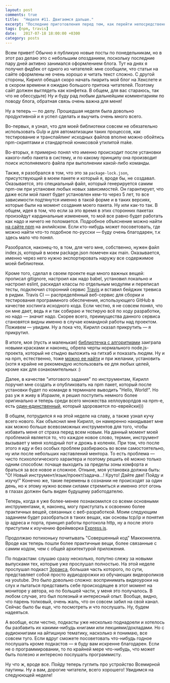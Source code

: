 ```yaml
---
layout: post
comments: true
title:  "Неделя #11. Двигаемся дальше."
excerpt: "Последние приготовления перед тем, как перейти непосредственно к освоению веб-разработки"
tags: [npm, travis]
date:   2017-07-18 18:00:00 +0300
category: posts
---
```

Всем привет!
Обычно я публикую новые посты по понедельникам, но в этот раз делаю это с небольшим опозданием, поскольку последние пару дней активно занимался оформлением блога. Тут на днях я получил фидбек от одного из читателей: мне сообщили, что статьи на сайте оформлены не очень хорошо и читать текст сложно. С другой стороны, Кирилл обещал скоро начать пиарить мой блог на Хекслете и в скором времени я ожидаю большого притока читателей. Поэтому сайт должен выглядеть как конфетка. В общем, для вас стараюсь, так что не обессудьте) Ну и буду рад любым дальнейшим комментариям по поводу блога, обратная связь очень важна для меня!

Ну а теперь — по делу. Прошедшая неделя была довольно продуктивной и я успел сделать и выучить очень много всего.

Во-первых, я узнал, что для моей библиотеки совсем не обязательно использовать Gulp и для автоматизации таких процессов, как тестирование и транспайлинг исходных файлов вполне можно обойтись npm-скриптами и стандартной юниксовой утилитой make.

Во-вторых, я примерно понял что именно происходит после установки какого-либо пакета в систему, и по какому принципу она производит поиск исполняемого файла при выполнении какой-либо команды.

Также, я разобрался в том, что это за `package-lock.json`, присутствующий в моем пакете и который я, вроде бы, не создавал. Оказывается, это специальный файл, который генерируется самим npm-ом при установке любых новых зависимостей. Он гарантирует, что даже если мой пакет будет установлен кем-то через 5 лет, то все зависимости подтянутся именно в такой форме и в таких версиях, которые были на момент создания моего пакета. Ну или как-то так. В общем, идея в том, что если за это время в этих сторонних пакетах произойдут кардинальные изменения, то мой все равно будет работать как надо и ничего не поломается. Подробное объяснение можно найти [на сайте npm](https://docs.npmjs.com/files/package-lock.json) на анлийском. Если кто-нибудь может посоветовать, где можно найти что-то подобное по-русски — буду очень благодарен, т.к здесь мало что понял.

Разобрался, наконец-то, в том, для чего мне, собственно, нужен файл index.js, который в моем package.json помечен как main. Оказывается, именно через него нужно экспортировать наружу все содержимое моей библиотеки.

Кроме того, сделал в своем проекте еще много важных вещей: прописал gitignore, настроил как надо babel, установил локально и настроил eslint, раскидал классы по отдельным модулям и переписал тесты, подключил сторонний сервис [Travis](https://travis-ci.org/) и вставил бейджик тревиса в ридми. Travis CI — распределённый веб-сервис для сборки и тестирования программного обеспечения, использующего GitHub в качестве хостинга исходного кода. Если честно, я не совсем понял, что он мне дает, ведь я и так собираю и тестирую всё по ходу разработки, но надо — значит надо. Скорее всего, преимущества данного сервиса становятся видны именно в случае командной работы над проектом. Поживем — увидим. Ну а пока что, Кирилл сказал прикрутить — я прикрутил.

В итоге, моя (пусть и маленькая) [библиотечка с алгоритмами](https://github.com/joisadler/algorithms-and-data-structures) заиграла новыми красками и наконец, обрела черты нормального node.js-проекта, который не стыдно выложить на гитхаб и показать людям. Ну и на npm, естественно, тоже [можно ее найти](https://www.npmjs.com/package/algorithms-and-data-structures) и при желании, установить (хотя я крайне не рекомендую использовать ее для любых целей, кроме как для ознакомительных :)

Далее, в качестве "итогового задания" по инструментам, Кирилл поручил мне создать и опубликовать на npm пакет, который после установки будет по команде в терминале выводить "Hello, World!". Но раз уж я живу в Израиле, я решил поступить немного более оригинально и теперь среди всего множества хеллоуворлдов на npm-е, есть [один-единственный](https://www.npmjs.com/package/say-shalom), который здоровается по-еврейски)))

В общем, потрудился я на этой неделе на славу, а также узнал кучу всего нового. Как объяснил мне Кирилл, он намеренно накидывает мне как можно больше всевозможных инструментов для того, чтобы избавить меня от страха перед всем новым. На данный момент моей проблемой является то, что каждое новое слово, термин, инструмент вызывает у меня холодный пот и дрожь в коленях. При том, что после этого я иду и без особых проблем разбираюсь во всем самостоятельно, ну или после небольших наставлений ментора. То есть проблема — чисто психологического характера и поэтому решить её можно только одним способом: почаще выходить за пределы зоны комфорта и браться за все новое и сложное. Отныне, моя установка должна быть: "О! Новый инструмент/язык/проект/задача...! Круто! Дайте две! Пойду и изучу!" Конечно же, такие перемены в сознании не происходят за один день, но к этому нужно всеми силами стремиться и именно этот огонь в глазах должен быть виден будущему работодателю.

Теперь, когда я уже более-менее познакомился со всеми основными инструментами, я, наконец, могу приступать к освоению более практичных вещей, связанных с веб-разработкой. Моим следующим заданием будет разобраться в таких вещах, как основы tcp/ip и понятия ip адреса и порта, принцип работы протокола http, ну а после этого приступим к изучению фреймворка [Express.js](http://expressjs.com/).

Продолжаю потихоньку почитывать "Совершенный код" Макконнелла. Вроде как теперь пошли более практичные вещи, более связанные с самим кодом, чем с общей архитектурой приложения.

По подкастам: слушаю сразу несколько, попутно слежу за новыми выпусками тех, которые уже прослушал полностью. На этой неделе прослушал подкаст [Зоракса](https://www.youtube.com/user/ArtSorax), большая часть которого, по сути, представляет собой просто аудиодорожки из обучающих видеороликов на youtube. Это было довольно сложно: воспринимать видеоуроки на слух и пытаться представить себе происходящее в этот момент на мониторе у автора, но по большей части, у меня это получалось. В любом случае, это был полезный и интересный опыт. Вообще, видно, что парень толковый, очень жаль, что он совсем забил на свой канал. Сейчас было бы еще, что посмотреть и что послушать. Ну, будем надеяться.

А вообще, если честно, подкасты уже несколько поднадоели и хотелось бы разбавить их какими-нибудь книгами или лекциями/докладами. Но с аудиокнигами на айтишную тематику, насколько я понимаю, все совсем туго. Если вдруг сможете посоветовать что-нибудь годное послушать кроме подкастов — я буду вам искренне благодарен. Если не о программировании, то по крайней мере что-нибудь, что может быть полезно и интересно послушать программисту.

Ну что ж, вроде все. Пойду теперь гуглить про устройство Всемирной паутины. Ну а вам, дорогие читатели, всего хорошего! Увидимся на следуюющей неделе!
